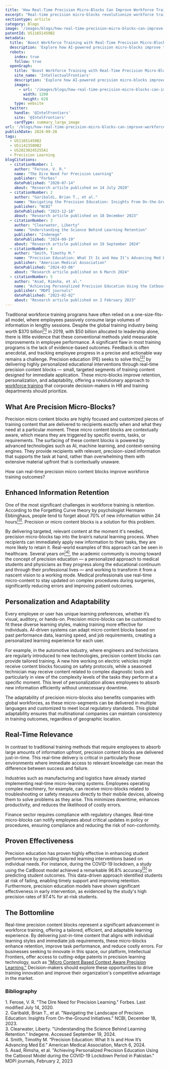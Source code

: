 ```yaml
---
title: 'How Real-Time Precision Micro-Blocks Can Improve Workforce Training Outcomes'
excerpt: "Real-time precision micro-blocks revolutionize workforce training by delivering targeted, personalized content exactly when needed. These context-aware, AI-driven micro-blocks enhance retention, adaptability, and task performance, ensuring employees receive relevant information in real-time. This approach reduces errors, boosts efficiency, and transforms training outcomes across industries like healthcare, manufacturing, and finance."
sectiontype: article
category: Blogs
image: '/images/blogs/how-real-time-precision-micro-blocks-can-improve-workforce-training-outcomes.webp'
patentId: US11651459B2
metadata:
  title: 'Boost Workforce Training with Real-Time Precision Micro-Blocks'
  description: 'Explore how AI-powered precision micro-blocks improve training outcomes by enhancing retention, personalization, and real-time relevance.'
  robots:
    index: true
    follow: true
  openGraph:
    title: 'Boost Workforce Training with Real-Time Precision Micro-Blocks'
    site_name: 'IntellectualFrontiers'
    description: 'Explore how AI-powered precision micro-blocks improve training outcomes by enhancing retention, personalization, and real-time relevance.'
    images:
      - url: '/images/blogs/how-real-time-precision-micro-blocks-can-improve-workforce-training-outcomes.webp'
        width: 1200
        height: 628
    type: website
  twitter:
    handle: '@IntelFrontiers'
    site: '@IntelFrontiers'
    cardType: summary_large_image
url: '/blogs/how-real-time-precision-micro-blocks-can-improve-workforce-training-outcomes'
publishDate: 2024-09-28
tags:
  - US11651459B2
  - US11423500B2
  - US20230245255A1
  - Precision Learning
blogCitations:
  - citationNumber: 1
    author: "Ferose, V. R."
    name: "The Dire Need for Precision Learning"
    publisher: "Forbes"
    datePublished: "2020-07-14"
    about: "Research article published on 14 July 2020"
  - citationNumber: 2
    author: "Garibaldi, Brian T., et al."
    name: "Navigating the Precision Education: Insights From On-the-Ground Initiatives"
    publisher: "NCBI"
    datePublished: "2023-12-18"
    about: "Research article published on 18 December 2023"
  - citationNumber: 3
    author: "Clearwater, Liberty"
    name: "Understanding the Science Behind Learning Retention"
    publisher: "Indenege"
    datePublished: "2024-09-19"
    about: "Research article published on 19 September 2024"
  - citationNumber: 4
    author: "Smith, Timothy M."
    name: "Precision Education: What It Is and How It’s Advancing Med Ed"
    publisher: "American Medical Association"
    datePublished: "2024-03-06"
    about: "Research article published on 6 March 2024"
  - citationNumber: 5
    author: "Asad, Rimsha, et al."
    name: "Achieving Personalized Precision Education Using the Catboost Model during the COVID-19 Lockdown Period in Pakistan"
    publisher: "MDPI journals"
    datePublished: "2023-02-02"
    about: "Research article published on 2 February 2023"
---
```


Traditional workforce training programs have often relied on a one-size-fits-all model, where employees passively consume large volumes of information in lengthy sessions. Despite the global training industry being worth $370 billion[<sup>\[1\]</sup>](#ref_1 "Ferose, V. R. \"The Dire Need for Precision Learning.\" Forbes. Last modified July 14, 2020.") in 2019, with $50 billion allocated to leadership alone, there is little evidence that these conventional methods yield measurable improvements in employee performance. A significant flaw in most training programs is the lack of evidence-based outcomes. Feedback is often anecdotal, and tracking employee progress in a precise and actionable way remains a challenge. Precision education (PE) seeks to solve this[<sup>\[2\]</sup>](#ref_2 "Garibaldi, Brian T., et al. \"Navigating the Landscape of Precision Education: Insights From On-the-Ground Initiatives.\" NCBI, December 18, 2023.") by delivering highly personalized educational interventions through real-time precision content blocks — small, targeted segments of training content designed for immediate application. These micro-blocks improve retention, personalization, and adaptability, offering a revolutionary approach to [workforce training](https://www.intellectualfrontiers.com/blogs/precision-learning-is-the-answer-to-future-workforce-development) that corporate decision-makers in HR and training departments should prioritize.

## What Are Precision Micro-Blocks?

Precision micro content blocks are highly focused and customized pieces of training content that are delivered to recipients exactly when and what they need at a particular moment. These micro content blocks are contextually aware, which means they are triggered by specific events, tasks, or requirements. The surfacing of these content blocks is powered by advanced technologies such as AI, machine learning, and context-sensing engines. They provide recipients with relevant, precision-sized information that supports the task at hand, rather than overwhelming them with extensive material upfront that is contextually unaware.

How can real-time precision micro content blocks improve workforce training outcomes?

## Enhanced Information Retention

One of the most significant challenges in workforce training is retention. According to the Forgetting Curve theory by psychologist Hermann Ebbinghaus, people tend to forget about 70% of new information within 24 hours[<sup>\[3\]</sup>](#ref_3 "Clearwater, Liberty. \"Understanding the Science Behind Learning Retention.\" Indegene. Accessed September 19, 2024."). Precision or micro content blocks is a solution for this problem.

By delivering targeted, relevant content at the moment it's needed, precision micro-blocks tap into the brain’s natural learning process. When recipients can immediately apply new information to their tasks, they are more likely to retain it. Real-world examples of this approach can be seen in healthcare. Several years on[<sup>\[4\]</sup>](#ref_4 "Smith, Timothy M. \"Precision Education: What It Is and How It’s Advancing Med Ed.\" American Medical Association, March 6, 2024."), the academic community is moving toward the concept of precision education — a personalized approach to medical students and physicians as they progress along the educational continuum and through their professional lives — and working to transform it from a nascent vision to a working mode. Medical professionals use real-time micro-content to stay updated on complex procedures during surgeries, significantly reducing errors and improving patient outcomes.

## Personalization and Adaptability

Every employee or user has unique learning preferences, whether it’s visual, auditory, or hands-on. Precision micro-blocks can be customized to fit these diverse learning styles, making training more effective for individuals. AI-driven systems can adapt micro content blocks based on past performance data, learning speed, and job requirements, creating a personalized learning experience for each user.

For example, in the automotive industry, where engineers and technicians are regularly introduced to new technologies, precision content blocks can provide tailored training. A new hire working on electric vehicles might receive content blocks focusing on safety protocols, while a seasoned technician may receive content related to complex diagnostic tools and particularly in view of the complexity levels of the tasks they perform at a specific moment. This level of personalization allows employees to absorb new information efficiently without unnecessary downtime.

The adaptability of precision micro-blocks also benefits companies with global workforces, as these micro-segments can be delivered in multiple languages and customized to meet local regulatory standards. This global adaptability ensures that multinational companies can maintain consistency in training outcomes, regardless of geographic location.

## Real-Time Relevance

In contrast to traditional training methods that require employees to absorb large amounts of information upfront, precision content blocks are delivered just-in-time. This real-time delivery is critical in particularly those environments where immediate access to relevant knowledge can mean the difference between success and failure.

Industries such as manufacturing and logistics have already started implementing real-time micro-learning systems. Employees operating complex machinery, for example, can receive micro-blocks related to troubleshooting or safety measures directly to their mobile devices, allowing them to solve problems as they arise. This minimizes downtime, enhances productivity, and reduces the likelihood of costly errors.

Finance sector requires compliance with regulatory changes. Real-time micro-blocks can notify employees about critical updates in policy or procedures, ensuring compliance and reducing the risk of non-conformity.

## Proven Effectiveness

Precision education has proven highly effective in enhancing student performance by providing tailored learning interventions based on individual needs. For instance, during the COVID-19 lockdown, a study using the CatBoost model achieved a remarkable 96.8% accuracy[<sup>\[5\]</sup>](#ref_5 "Asad, Rimsha, et al. \"Achieving Personalized Precision Education Using the Catboost Model during the COVID-19 Lockdown Period in Pakistan.\" MDPI journals, February 2, 2023") in predicting student outcomes. This data-driven approach identified students at risk of failing, enabling timely support and improving retention. Furthermore, precision education models have shown significant effectiveness in early intervention, as evidenced by the study's high precision rates of 97.4% for at-risk students.

## The Bottomline

Real-time precision content blocks represent a significant advancement in workforce training, offering a tailored, efficient, and adaptable learning experience. By delivering just-in-time content that aligns with individual learning styles and immediate job requirements, these micro-blocks enhance retention, improve task performance, and reduce costly errors. For businesses seeking to innovate in this space, our platform, Intellectual Frontiers, offer access to cutting-edge patents in precision learning technology, such as ["Micro Content Based Context Aware Precision Learning."](https://www.intellectualfrontiers.com/patents/computer-controlled-precision-education-and-training-us11651459b2) Decision-makers should explore these opportunities to drive training innovation and improve their organization's competitive advantage in the market.

<h3 class="text-gray-700 pt-6 text-lg">Bibliography</h3>

<div class="text-base text-gray-500 font-semibold space-y-2">
  <div id="ref_1" style="position: relative; top: -100px;"></div>
  <div class="flex">
    <span class="mr-2 flex-shrink-0">1.</span>
    <span>Ferose, V. R. "The Dire Need for Precision Learning." Forbes. Last modified July 14, 2020.</span>
  </div>

  <div id="ref_2" style="position: relative; top: -100px;"></div>
  <div class="flex">
    <span class="mr-2 flex-shrink-0">2.</span>
    <span>Garibaldi, Brian T., et al. "Navigating the Landscape of Precision Education: Insights From On-the-Ground Initiatives." NCBI, December 18, 2023.</span>
  </div>

  <div id="ref_3" style="position: relative; top: -100px;"></div>
  <div class="flex">
    <span class="mr-2 flex-shrink-0">3.</span>
    <span>Clearwater, Liberty. "Understanding the Science Behind Learning Retention." Indegene. Accessed September 19, 2024.</span>
  </div>

  <div id="ref_4" style="position: relative; top: -100px;"></div>
  <div class="flex">
    <span class="mr-2 flex-shrink-0">4.</span>
    <span>Smith, Timothy M. “Precision Education: What It Is and How It’s Advancing Med Ed.” American Medical Association, March 6, 2024.</span>
  </div>

  <div id="ref_5" style="position: relative; top: -100px;"></div>
  <div class="flex">
    <span class="mr-2 flex-shrink-0">5.</span>
    <span>Asad, Rimsha, et al. "Achieving Personalized Precision Education Using the Catboost Model during the COVID-19 Lockdown Period in Pakistan." MDPI journals, February 2, 2023</span>
  </div>
</div>